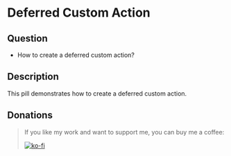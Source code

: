 # Deferred Custom Action

## Question

- How to create a deferred custom action?

## Description

This pill demonstrates how to create a deferred custom action.


## Donations

> If you like my work and want to support me, you can buy me a coffee:
>
> [![ko-fi](https://www.ko-fi.com/img/githubbutton_sm.svg)](https://ko-fi.com/Y8Y62EZ8H)

